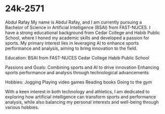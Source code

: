 # 24k-2571
Abdul Rafay
My name is Abdul Rafay, and I am currently pursuing a Bachelor of Science in Artificial Intelligence (BSAI) from FAST-NUCES. I have a strong educational background from Cedar College and Habib Public School, where I honed my academic skills and developed a passion for sports. My primary interest lies in leveraging AI to enhance sports performance and analysis, aiming to bring innovation to the field.

Education:
BSAI from FAST-NUCES
Cedar College
Habib Public School

Passions and Goals:
Combining sports and AI to drive innovation
Enhancing sports performance and analysis through technological advancements

Hobbies:
Jogging
Playing video games
Reading books
Going to the gym

With a keen interest in both technology and athletics, I am dedicated to exploring how artificial intelligence can transform sports and performance analysis, while also balancing my personal interests and well-being through various hobbies.

